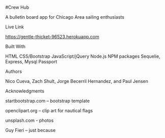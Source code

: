 #Crew Hub

A bulletin board app for Chicago Area sailing enthusiasts

Live Link

https://gentle-thicket-96523.herokuapp.com

Built With

HTML
CSS/Bootstrap
JavaScript/jQuery
Node.js
NPM packages 
	Sequelie, Express, Mysql
Passport

Authors

Nico Cueva,
Zach Shult,
Jorge Becerril Hernandez, and
Paul Jensen

Acknowledgments

startbootstrap.com – bootstrap template

openclipart.org – clip art for nautical flags

unsplash.com - photos

Guy Fieri – just because
